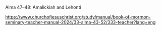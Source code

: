Alma 47–48: Amalickiah and Lehonti

https://www.churchofjesuschrist.org/study/manual/book-of-mormon-seminary-teacher-manual-2024/33-alma-43-52/333-teacher?lang=eng


